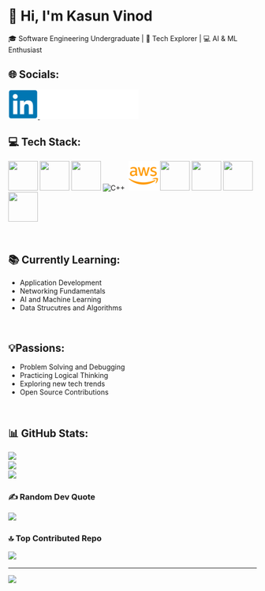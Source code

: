 # 💫 Hi, I'm Kasun Vinod
🎓 Software Engineering Undergraduate | 🚀 Tech Explorer | 💻 AI & ML Enthusiast
</br>



## 🌐 Socials:
<a href="https://www.linkedin.com/in/kasun-gunawardhana-212705316">
  <img src="https://github.com/devicons/devicon/blob/v2.17.0/icons/linkedin/linkedin-original.svg" width="60" height="60"/>
</a>
 
<a href="https://medium.com/@spectrum_sl">
<img src="https://github.com/Medium/medium-logos/blob/master/01_Logo/02_White/PNG/RGB/Medium-Logo-White-RGB%401x.png" width="200" height="60"/>
</a>
</br>

## 💻 Tech Stack:
<p>
  <img src="https://cdn.jsdelivr.net/gh/devicons/devicon/icons/html5/html5-original.svg" width="60" height="60"/>
  <img src="https://cdn.jsdelivr.net/gh/devicons/devicon/icons/css3/css3-original.svg" width="60" height="60"/>
  <img src="https://cdn.jsdelivr.net/gh/devicons/devicon/icons/javascript/javascript-original.svg" width="60" height="60"/>
  <img src="https://cdn.jsdelivr.net/gh/devicons/devicon/icons/cplusplus/cplusplus-original.svg" title="C++" alt="C++" width="60" height="60"/>&nbsp;
  <img src="https://github.com/devicons/devicon/blob/v2.17.0/icons/amazonwebservices/amazonwebservices-plain-wordmark.svg" width="60" height="60"/>
  <img src="https://cdn.jsdelivr.net/gh/devicons/devicon/icons/react/react-original.svg" width="60" height="60"/>
  <img src="https://cdn.jsdelivr.net/gh/devicons/devicon/icons/nodejs/nodejs-original.svg" width="60" height="60"/>
  <img src="https://cdn.jsdelivr.net/gh/devicons/devicon/icons/python/python-original.svg" width="60" height="60"/>
  <img src="https://cdn.jsdelivr.net/gh/devicons/devicon/icons/java/java-original.svg" width="60" height="60"/>
</p>
</br>

## 📚 Currently Learning:
<ul>
  <li>Application Development</li>
  <li>Networking Fundamentals</li>
  <li>AI and Machine Learning</li>
  <li>Data Strucutres and Algorithms</li>
</ul>
</br>

## 💡Passions:
<ul>
  <li>Problem Solving and Debugging</li>
  <li>Practicing Logical Thinking</li>
  <li>Exploring new tech trends</li>
  <li>Open Source Contributions</li>
</ul>
</br>

## 📊 GitHub Stats:
![](https://github-readme-stats.vercel.app/api?username=KasunV-git&theme=dark&hide_border=false&include_all_commits=true&count_private=false)<br/>
![](https://nirzak-streak-stats.vercel.app/?user=KasunV-git&theme=dark&hide_border=false)<br/>
![](https://github-readme-stats.vercel.app/api/top-langs/?username=KasunV-git&theme=dark&hide_border=false&include_all_commits=true&count_private=false&layout=compact)

### ✍️ Random Dev Quote
![](https://quotes-github-readme.vercel.app/api?type=vetical&theme=dark)

### 🔝 Top Contributed Repo
![](https://github-contributor-stats.vercel.app/api?username=KasunV-git&limit=5&theme=dark&combine_all_yearly_contributions=true)

---
[![](https://visitcount.itsvg.in/api?id=KasunV-git&icon=5&color=4)](https://visitcount.itsvg.in)

<!-- Proudly created with GPRM ( https://gprm.itsvg.in ) -->


<!---
KasunV-git/KasunV-git is a ✨ special ✨ repository because its `README.md` (this file) appears on your GitHub profile.
You can click the Preview link to take a look at your changes.
--->
